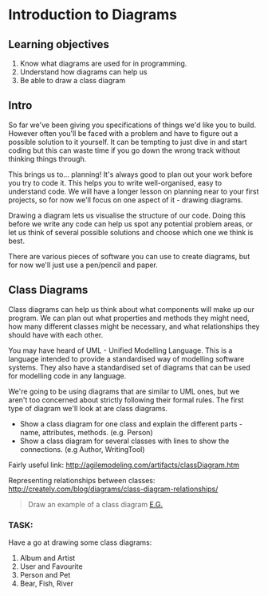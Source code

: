 # Introduction to Diagrams

## Learning objectives
1. Know what diagrams are used for in programming.
2. Understand how diagrams can help us
3. Be able to draw a class diagram

## Intro
So far we've been giving you specifications of things we'd like you to build. However often you'll be faced with a problem and have to figure out a possible solution to it yourself. It can be tempting to just dive in and start coding but this can waste time if you go down the wrong track without thinking things through.

This brings us to... planning! It's always good to plan out your work before you try to code it. This helps you to write well-organised, easy to understand code. We will have a longer lesson on planning near to your first projects, so for now we'll focus on one aspect of it - drawing diagrams.

Drawing a diagram lets us visualise the structure of our code. Doing this before we write any code can help us spot any potential problem areas, or let us think of several possible solutions and choose which one we think is best.

There are various pieces of software you can use to create diagrams, but for now we'll just use a pen/pencil and paper.

## Class Diagrams

Class diagrams can help us think about what components will make up our program. We can plan out what properties and methods they might need, how many different classes might be necessary, and what relationships they should have with each other.

You may have heard of UML - Unified Modelling Language. This is a language intended to provide a standardised way of modelling software systems. They also have a standardised set of diagrams that can be used for modelling code in any language.

We're going to be using diagrams that are similar to UML ones, but we aren't too concerned about strictly following their formal rules. The first type of diagram we'll look at are class diagrams.

- Show a class diagram for one class and explain the different parts - name, attributes, methods. (e.g. Person)
- Show a class diagram for several classes with lines to show the connections. (e.g Author, WritingTool)

Fairly useful link:
http://agilemodeling.com/artifacts/classDiagram.htm

Representing relationships between classes:
http://creately.com/blog/diagrams/class-diagram-relationships/

> Draw an example of a class diagram
> [E.G.](https://medium.com/@smagid_allThings/uml-class-diagrams-tutorial-step-by-step-520fd83b300b)

### TASK:

Have a go at drawing some class diagrams:

1. Album and Artist
2. User and Favourite
3. Person and Pet
4. Bear, Fish, River
